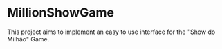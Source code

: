 # MillionShowGame
This project aims to implement an easy to use interface for the "Show do Milhão" Game.
